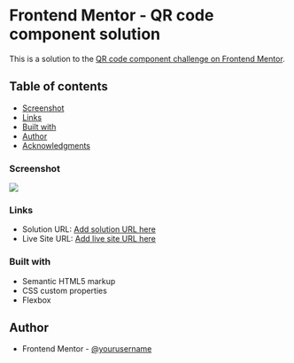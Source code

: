 # Frontend Mentor - QR code component solution

This is a solution to the [QR code component challenge on Frontend Mentor](https://www.frontendmentor.io/challenges/qr-code-component-iux_sIO_H).

## Table of contents

- [Screenshot](#screenshot)
- [Links](#links)
- [Built with](#built-with)
- [Author](#author)
- [Acknowledgments](#acknowledgments)


### Screenshot

![](./screenshot.jpg)



### Links

- Solution URL: [Add solution URL here](https://github.com/dipeshdimi/FC_QR)
- Live Site URL: [Add live site URL here](https://your-live-site-url.com)


### Built with

- Semantic HTML5 markup
- CSS custom properties
- Flexbox


## Author

- Frontend Mentor - [@yourusername](https://www.frontendmentor.io/profile/dipeshdimi)
